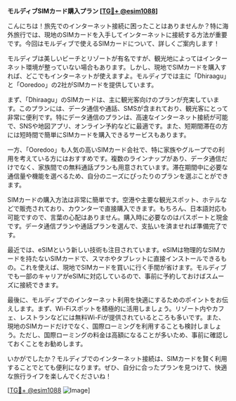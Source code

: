**モルディブSIMカード購入プラン [[TG💪+ @esim1088](https://t.me/s/esim1088)]**

こんにちは！旅先でのインターネット接続に困ったことはありませんか？特に海外旅行では、現地のSIMカードを入手してインターネットに接続する方法が重要です。今回はモルディブで使えるSIMカードについて、詳しくご案内します！

モルディブは美しいビーチとリゾートが有名ですが、観光地によってはインターネット環境が整っていない場合もあります。しかし、現地でSIMカードを購入すれば、どこでもインターネットが使えますよ。モルディブでは主に「Dhiraagu」と「Ooredoo」の2社がSIMカードを提供しています。

まず、「Dhiraagu」のSIMカードは、主に観光客向けのプランが充実しています。このプランには、データ通信や通話、SMSが含まれており、観光客にとって非常に便利です。特にデータ通信のプランは、高速なインターネット接続が可能で、SNSや地図アプリ、オンライン予約などに最適です。また、短期間滞在の方には短時間で簡単にSIMカードを購入できるサービスもあります。

一方、「Ooredoo」も人気の高いSIMカード会社で、特に家族やグループでの利用を考えている方にはおすすめです。複数のラインナップがあり、データ通信だけでなく、家族間での無料通話プランも用意されています。滞在期間中に必要な通信量や機能を選べるため、自分のニーズにぴったりのプランを選ぶことができます。

SIMカードの購入方法は非常に簡単です。空港や主要な観光スポット、ホテルなどで販売されており、カウンターで直接購入できます。もちろん、日本語対応も可能ですので、言葉の心配はありません。購入時に必要なのはパスポートと現金です。データ通信プランや通話プランを選んで、支払いを済ませれば準備完了です。

最近では、eSIMという新しい技術も注目されています。eSIMは物理的なSIMカードを持たないSIMカードで、スマホやタブレットに直接インストールできるもの。これを使えば、現地でSIMカードを買いに行く手間が省けます。モルディブでも一部のキャリアがeSIMに対応しているので、事前に予約しておけばスムーズに接続できます。

最後に、モルディブでのインターネット利用を快適にするためのポイントをお伝えします。まず、Wi-Fiスポットを積極的に活用しましょう。リゾート内やカフェ、レストランなどには無料Wi-Fiが提供されているところも多いです。また、現地のSIMカードだけでなく、国際ローミングを利用することも検討しましょう。ただし、国際ローミングの料金は高額になることが多いため、事前に確認しておくことをお勧めします。

いかがでしたか？モルディブでのインターネット接続は、SIMカードを賢く利用することでとても便利になります。ぜひ、自分に合ったプランを見つけて、快適な旅行ライフを楽しんでくださいね！

[[TG💪+ @esim1088](https://t.me/s/esim1088) ![Image](https://i.postimg.cc/Y0z9fWf4/image.png)]